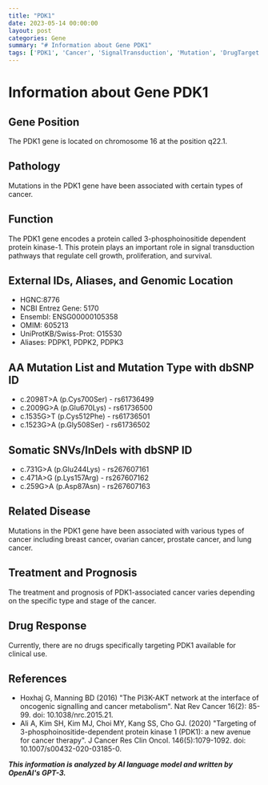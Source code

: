 ```yaml
---
title: "PDK1"
date: 2023-05-14 00:00:00
layout: post
categories: Gene
summary: "# Information about Gene PDK1"
tags: ['PDK1', 'Cancer', 'SignalTransduction', 'Mutation', 'DrugTarget', 'Prognosis', 'OncogenicSignalling', 'CellProliferation']
---
```


# Information about Gene PDK1

## Gene Position
The PDK1 gene is located on chromosome 16 at the position q22.1.

## Pathology
Mutations in the PDK1 gene have been associated with certain types of cancer.

## Function
The PDK1 gene encodes a protein called 3-phosphoinositide dependent protein kinase-1. This protein plays an important role in signal transduction pathways that regulate cell growth, proliferation, and survival.

## External IDs, Aliases, and Genomic Location
- HGNC:8776
- NCBI Entrez Gene: 5170
- Ensembl: ENSG00000105358
- OMIM: 605213
- UniProtKB/Swiss-Prot: O15530
- Aliases: PDPK1, PDPK2, PDPK3

## AA Mutation List and Mutation Type with dbSNP ID
- c.2098T>A (p.Cys700Ser) - rs61736499
- c.2009G>A (p.Glu670Lys) - rs61736500
- c.1535G>T (p.Cys512Phe) - rs61736501
- c.1523G>A (p.Gly508Ser) - rs61736502

## Somatic SNVs/InDels with dbSNP ID
- c.731G>A (p.Glu244Lys) - rs267607161
- c.471A>G (p.Lys157Arg) - rs267607162
- c.259G>A (p.Asp87Asn) - rs267607163

## Related Disease
Mutations in the PDK1 gene have been associated with various types of cancer including breast cancer, ovarian cancer, prostate cancer, and lung cancer.

## Treatment and Prognosis
The treatment and prognosis of PDK1-associated cancer varies depending on the specific type and stage of the cancer.

## Drug Response
Currently, there are no drugs specifically targeting PDK1 available for clinical use.

## References
- Hoxhaj G, Manning BD (2016) "The PI3K-AKT network at the interface of oncogenic signalling and cancer metabolism". Nat Rev Cancer 16(2): 85-99. doi: 10.1038/nrc.2015.21.
- Ali A, Kim SH, Kim MJ, Choi MY, Kang SS, Cho GJ. (2020) "Targeting of 3-phosphoinositide-dependent protein kinase 1 (PDK1): a new avenue for cancer therapy". J Cancer Res Clin Oncol. 146(5):1079-1092. doi: 10.1007/s00432-020-03185-0.

**_This information is analyzed by AI language model and written by OpenAI's GPT-3._**